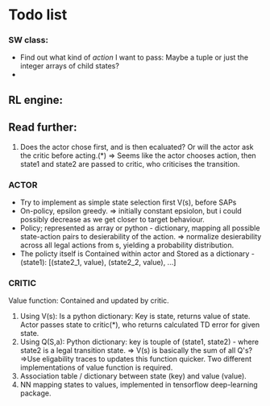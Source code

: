 # Todo list

### SW class:
- Find out what kind of *action* I want to pass: Maybe a tuple or just the integer arrays of child states?
- 



## RL engine:


## Read further:
1. Does the actor chose first, and is then ecaluated? Or will the actor ask the critic before acting.(*)
=> Seems like the actor chooses action, then state1 and state2 are passed to critic, who criticises the transition.

### ACTOR
- Try to implement as simple state selection first V(s), before SAPs
- On-policy, epsilon greedy.
 => initially constant epsiolon, but i could possibly decrease as we get closer to target behaviour.
- Policy; represented as array or python - dictionary, mapping all possible state-action pairs to desierability of the action. 
=> normalize desierability across all legal actions from s, yielding a probability distribution. 
- The policty itself is Contained within actor and Stored as a dictionary - (state1): [(state2_1, value), (state2_2, value), ...]



### CRITIC
Value function: Contained and updated by critic. 
1. Using V(s): Is a python dictionary: Key is state, returns value of state. Actor passes state to critic(*), who returns calculated TD error for given state.
2. Using Q(S,a): Python dictionary: key is touple of (state1, state2) - where state2 is a legal transition state. 
=> V(s) is basically the sum of all Q's?
=>Use eligability traces to updates this function quicker.
Two different implementations of value function is required.
1. Association table / dictionary between state (key) and value (value). 
2. NN mapping states to values, implemented in tensorflow deep-learning package. 

